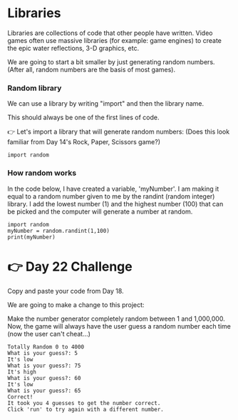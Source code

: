 # Libraries
Libraries are collections of code that other people have written. Video games often use massive libraries (for example: game engines) to create the epic water reflections, 3-D graphics, etc.

We are going to start a bit smaller by just generating random numbers. (After all, random numbers are the basis of most games).

### Random library
We can use a library by writing "import" and then the library name.

This should always be one of the first lines of code.

👉 Let's import a library that will generate random numbers: (Does this look familiar from Day 14's Rock, Paper, Scissors game?)
```
import random
```
### How random works
In the code below, I have created a variable, 'myNumber'. I am making it equal to a random number given to me by the randint (random integer) library. I add the lowest number (1) and the highest number (100) that can be picked and the computer will generate a number at random.
```
import random
myNumber = random.randint(1,100)
print(myNumber)
```
# 👉 Day 22 Challenge

Copy and paste your code from Day 18.

We are going to make a change to this project:

Make the number generator completely random between 1 and 1,000,000. Now, the game will always have the user guess a random number each time (now the user can't cheat...)
``` 
Totally Random 0 to 4000
What is your guess?: 5
It's low
What is your guess?: 75
It's high
What is your guess?: 60
It's low
What is your guess?: 65
Correct!
It took you 4 guesses to get the number correct.
Click 'run' to try again with a different number.
```